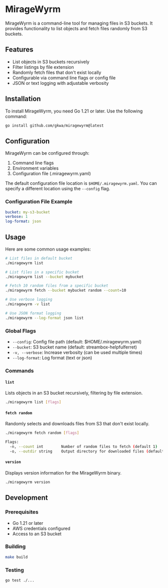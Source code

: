 # MirageWyrm

MirageWyrm is a command-line tool for managing files in S3 buckets. It provides functionality to list objects and fetch files randomly from S3 buckets.

## Features

- List objects in S3 buckets recursively
- Filter listings by file extension
- Randomly fetch files that don't exist locally
- Configurable via command line flags or config file
- JSON or text logging with adjustable verbosity

## Installation

To install MirageWyrm, you need Go 1.21 or later. Use the following command:

```bash
go install github.com/gkwa/miragewyrm@latest
```

## Configuration

MirageWyrm can be configured through:

1. Command line flags
2. Environment variables
3. Configuration file (.miragewyrm.yaml)

The default configuration file location is `$HOME/.miragewyrm.yaml`. You can specify a different location using the `--config` flag.

### Configuration File Example

```yaml
bucket: my-s3-bucket
verbose: 1
log-format: json
```

## Usage

Here are some common usage examples:

```bash
# List files in default bucket
./miragewyrm list

# List files in a specific bucket
./miragewyrm list --bucket mybucket

# Fetch 10 random files from a specific bucket
./miragewyrm fetch --bucket mybucket random --count=10

# Use verbose logging
./miragewyrm -v list

# Use JSON format logging
./miragewyrm --log-format json list
```

### Global Flags

- `--config`: Config file path (default: $HOME/.miragewyrm.yaml)
- `--bucket`: S3 bucket name (default: streambox-helpfulferret)
- `-v, --verbose`: Increase verbosity (can be used multiple times)
- `--log-format`: Log format (text or json)

### Commands

#### `list`

Lists objects in an S3 bucket recursively, filtering by file extension.

```bash
./miragewyrm list [flags]
```

#### `fetch random`

Randomly selects and downloads files from S3 that don't exist locally.

```bash
./miragewyrm fetch random [flags]

Flags:
  -n, --count int        Number of random files to fetch (default 1)
  -o, --outdir string    Output directory for downloaded files (default ".")
```

#### `version`

Displays version information for the MirageWyrm binary.

```bash
./miragewyrm version
```

## Development

### Prerequisites

- Go 1.21 or later
- AWS credentials configured
- Access to an S3 bucket

### Building

```bash
make build
```

### Testing

```bash
go test ./...
```
